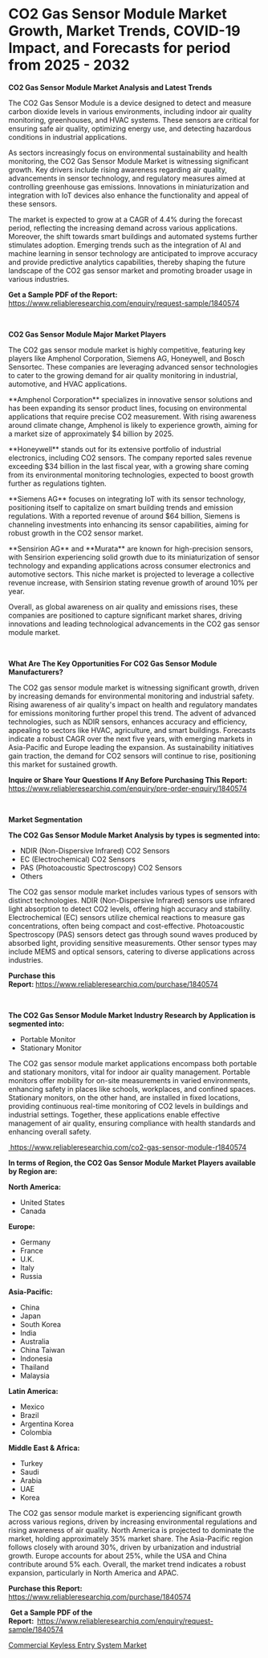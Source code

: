 <p><h1>CO2 Gas Sensor Module Market Growth, Market Trends, COVID-19 Impact, and Forecasts for period from 2025 - 2032</h1></p><p><strong>CO2 Gas Sensor Module Market Analysis and Latest Trends</strong></p>
<p><p>The CO2 Gas Sensor Module is a device designed to detect and measure carbon dioxide levels in various environments, including indoor air quality monitoring, greenhouses, and HVAC systems. These sensors are critical for ensuring safe air quality, optimizing energy use, and detecting hazardous conditions in industrial applications. </p><p>As sectors increasingly focus on environmental sustainability and health monitoring, the CO2 Gas Sensor Module Market is witnessing significant growth. Key drivers include rising awareness regarding air quality, advancements in sensor technology, and regulatory measures aimed at controlling greenhouse gas emissions. Innovations in miniaturization and integration with IoT devices also enhance the functionality and appeal of these sensors.</p><p>The market is expected to grow at a CAGR of 4.4% during the forecast period, reflecting the increasing demand across various applications. Moreover, the shift towards smart buildings and automated systems further stimulates adoption. Emerging trends such as the integration of AI and machine learning in sensor technology are anticipated to improve accuracy and provide predictive analytics capabilities, thereby shaping the future landscape of the CO2 gas sensor market and promoting broader usage in various industries.</p></p>
<p><strong>Get a Sample PDF of the Report:&nbsp;</strong> <a href="https://www.reliableresearchiq.com/enquiry/request-sample/1840574?utm_campaign=1144&utm_medium=2&utm_source=Github&utm_content=ia&utm_term=11022025&utm_id=co2-gas-sensor-module">https://www.reliableresearchiq.com/enquiry/request-sample/1840574</a></p>
<p>&nbsp;</p>
<p><strong>CO2 Gas Sensor Module Major Market Players</strong></p>
<p><p>The CO2 gas sensor module market is highly competitive, featuring key players like Amphenol Corporation, Siemens AG, Honeywell, and Bosch Sensortec. These companies are leveraging advanced sensor technologies to cater to the growing demand for air quality monitoring in industrial, automotive, and HVAC applications.</p><p>**Amphenol Corporation** specializes in innovative sensor solutions and has been expanding its sensor product lines, focusing on environmental applications that require precise CO2 measurement. With rising awareness around climate change, Amphenol is likely to experience growth, aiming for a market size of approximately $4 billion by 2025.</p><p>**Honeywell** stands out for its extensive portfolio of industrial electronics, including CO2 sensors. The company reported sales revenue exceeding $34 billion in the last fiscal year, with a growing share coming from its environmental monitoring technologies, expected to boost growth further as regulations tighten.</p><p>**Siemens AG** focuses on integrating IoT with its sensor technology, positioning itself to capitalize on smart building trends and emission regulations. With a reported revenue of around $64 billion, Siemens is channeling investments into enhancing its sensor capabilities, aiming for robust growth in the CO2 sensor market.</p><p>**Sensirion AG** and **Murata** are known for high-precision sensors, with Sensirion experiencing solid growth due to its miniaturization of sensor technology and expanding applications across consumer electronics and automotive sectors. This niche market is projected to leverage a collective revenue increase, with Sensirion stating revenue growth of around 10% per year.</p><p>Overall, as global awareness on air quality and emissions rises, these companies are positioned to capture significant market shares, driving innovations and leading technological advancements in the CO2 gas sensor module market.</p></p>
<p>&nbsp;</p>
<p><strong>What Are The Key Opportunities For CO2 Gas Sensor Module Manufacturers?</strong></p>
<p><p>The CO2 gas sensor module market is witnessing significant growth, driven by increasing demands for environmental monitoring and industrial safety. Rising awareness of air quality's impact on health and regulatory mandates for emissions monitoring further propel this trend. The advent of advanced technologies, such as NDIR sensors, enhances accuracy and efficiency, appealing to sectors like HVAC, agriculture, and smart buildings. Forecasts indicate a robust CAGR over the next five years, with emerging markets in Asia-Pacific and Europe leading the expansion. As sustainability initiatives gain traction, the demand for CO2 sensors will continue to rise, positioning this market for sustained growth.</p></p>
<p><strong>Inquire or Share Your Questions If Any Before Purchasing This Report:</strong> <a href="https://www.reliableresearchiq.com/enquiry/pre-order-enquiry/1840574?utm_campaign=1144&utm_medium=2&utm_source=Github&utm_content=ia&utm_term=11022025&utm_id=co2-gas-sensor-module">https://www.reliableresearchiq.com/enquiry/pre-order-enquiry/1840574</a></p>
<p>&nbsp;</p>
<p><strong>Market Segmentation</strong></p>
<p><strong>The CO2 Gas Sensor Module Market Analysis by types is segmented into:</strong></p>
<p><ul><li>NDIR (Non-Dispersive Infrared) CO2 Sensors</li><li>EC (Electrochemical) CO2 Sensors</li><li>PAS (Photoacoustic Spectroscopy) CO2 Sensors</li><li>Others</li></ul></p>
<p><p>The CO2 gas sensor module market includes various types of sensors with distinct technologies. NDIR (Non-Dispersive Infrared) sensors use infrared light absorption to detect CO2 levels, offering high accuracy and stability. Electrochemical (EC) sensors utilize chemical reactions to measure gas concentrations, often being compact and cost-effective. Photoacoustic Spectroscopy (PAS) sensors detect gas through sound waves produced by absorbed light, providing sensitive measurements. Other sensor types may include MEMS and optical sensors, catering to diverse applications across industries.</p></p>
<p><strong>Purchase this Report:&nbsp;</strong><a href="https://www.reliableresearchiq.com/purchase/1840574?utm_campaign=1144&utm_medium=2&utm_source=Github&utm_content=ia&utm_term=11022025&utm_id=co2-gas-sensor-module">https://www.reliableresearchiq.com/purchase/1840574</a></p>
<p>&nbsp;</p>
<p><strong>The CO2 Gas Sensor Module Market Industry Research by Application is segmented into:</strong></p>
<p><ul><li>Portable Monitor</li><li>Stationary Monitor</li></ul></p>
<p><p>The CO2 gas sensor module market applications encompass both portable and stationary monitors, vital for indoor air quality management. Portable monitors offer mobility for on-site measurements in varied environments, enhancing safety in places like schools, workplaces, and confined spaces. Stationary monitors, on the other hand, are installed in fixed locations, providing continuous real-time monitoring of CO2 levels in buildings and industrial settings. Together, these applications enable effective management of air quality, ensuring compliance with health standards and enhancing overall safety.</p></p>
<p><a href="https://www.reliableresearchiq.com/co2-gas-sensor-module-r1840574?utm_campaign=1144&utm_medium=2&utm_source=Github&utm_content=ia&utm_term=11022025&utm_id=co2-gas-sensor-module">&nbsp;https://www.reliableresearchiq.com/co2-gas-sensor-module-r1840574</a></p>
<p><strong>In terms of Region, the CO2 Gas Sensor Module Market Players available by Region are:</strong></p>
<p>
    <p> <strong> North America: </strong>
        <ul>
            <li>United States</li>
            <li>Canada</li>
        </ul>
        </p> 
    <p> <strong> Europe: </strong>
        <ul>
            <li>Germany</li>
            <li>France</li>
            <li>U.K.</li>
            <li>Italy</li>
            <li>Russia</li>
        </ul>
        </p> 
    <p> <strong> Asia-Pacific: </strong>
        <ul>
            <li>China</li>
            <li>Japan</li>
            <li>South Korea</li>
            <li>India</li>
            <li>Australia</li>
            <li>China Taiwan</li>
            <li>Indonesia</li>
            <li>Thailand</li>
            <li>Malaysia</li>
        </ul>
        </p> 
    <p> <strong> Latin America: </strong>
        <ul>
            <li>Mexico</li>
            <li>Brazil</li>
            <li>Argentina Korea</li>
            <li>Colombia</li>
        </ul>
        </p> 
    <p> <strong> Middle East & Africa: </strong>
        <ul>
            <li>Turkey</li>
            <li>Saudi</li>
            <li>Arabia</li>
            <li>UAE</li>
            <li>Korea</li>
        </ul>
    </p>
    </p>
<p><p>The CO2 gas sensor module market is experiencing significant growth across various regions, driven by increasing environmental regulations and rising awareness of air quality. North America is projected to dominate the market, holding approximately 35% market share. The Asia-Pacific region follows closely with around 30%, driven by urbanization and industrial growth. Europe accounts for about 25%, while the USA and China contribute around 5% each. Overall, the market trend indicates a robust expansion, particularly in North America and APAC.</p></p>
<p><strong>Purchase this Report: </strong><a href="https://www.reliableresearchiq.com/purchase/1840574?utm_campaign=1144&utm_medium=2&utm_source=Github&utm_content=ia&utm_term=11022025&utm_id=co2-gas-sensor-module">https://www.reliableresearchiq.com/purchase/1840574</a></p>
<p>&nbsp;<strong>Get a Sample PDF of the Report:&nbsp;&nbsp;</strong><a href="https://www.reliableresearchiq.com/enquiry/request-sample/1840574?utm_campaign=1144&utm_medium=2&utm_source=Github&utm_content=ia&utm_term=11022025&utm_id=co2-gas-sensor-module">https://www.reliableresearchiq.com/enquiry/request-sample/1840574</a></p>
<p><strong></strong></p>
<p><p><a href="https://github.com/guneycigdem35/Market-Research-Report-List-5/blob/main/commercial-keyless-entry-system-market.md?utm_campaign=1144&utm_medium=2&utm_source=Github&utm_content=ia&utm_term=11022025&utm_id=co2-gas-sensor-module">Commercial Keyless Entry System Market</a></p></p>
